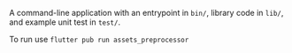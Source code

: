 A command-line application with an entrypoint in `bin/`, library code
in `lib/`, and example unit test in `test/`.

To run use `flutter pub run assets_preprocessor`
